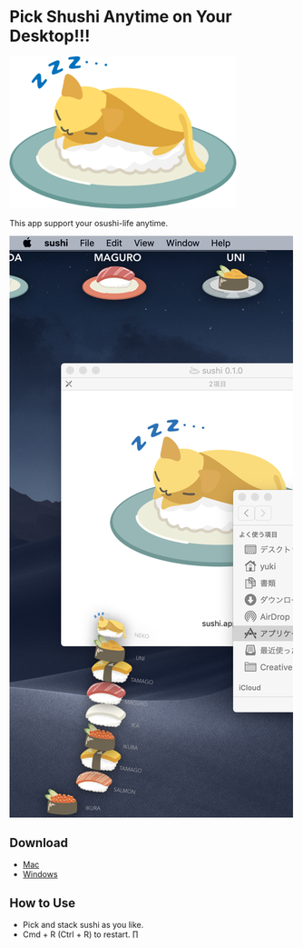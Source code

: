 # Pick Shushi Anytime on Your Desktop!!!

<img src="docs/img/icon.svg" width="400">

This app support your osushi-life anytime.

<img src="docs/img/mainimg.png">

## Download

- [Mac](release/sushi-0.1.0.dmg)
- [Windows](release/sushi_0.1.0.exe)

## How to Use

- Pick and stack sushi as you like.
- Cmd + R (Ctrl + R) to restart.
∏